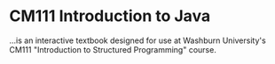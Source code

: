 # CM111 Introduction to Java
...is an interactive textbook designed for use at Washburn University's CM111 "Introduction to Structured Programming" course. 


